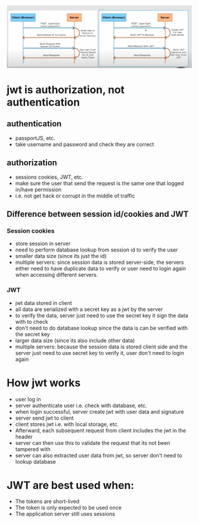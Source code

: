 ![alt text](./assets/image/JWT.PNG)

# jwt is authorization, not authentication

## authentication

- passportJS, etc.
- take username and password and check they are correct

## authorization

- sessions cookies, JWT, etc.
- make sure the user that send the request is the same one that logged in/have permission
- i.e. not get hack or corrupt in the middle of traffic

## Difference between session id/cookies and JWT

### Session cookies

- store session in server
- need to perform database lookup from session id to verify the user
- smaller data size (since its just the id)
- multiple servers: since session data is stored server-side, the servers either need to have duplicate data to verify or user need to login again when accessing different servers.

### JWT

- jwt data stored in client
- all data are serialized with a secret key as a jwt by the server
- to verify the data, server just need to use the secret key it sign the data with to check
- don't need to do database lookup since the data is can be verified with the secret key
- larger data size (since its also include other data)
- multiple servers: because the session data is stored client side and the server just need to use secret key to verify it, user don't need to login again

# How jwt works

- user log in
- server authenticate user i.e. check with database, etc.
- when login successful, server create jwt with user data and signature
- server send jwt to client
- client stores jwt i.e. with local storage, etc.
- Afterward, each subsequent request from client includes the jwt in the header
- server can then use this to validate the request that its not been tampered with
- server can also extracted user data from jwt, so server don't need to lookup database

# JWT are best used when:

- The tokens are short-lived
- The token is only expected to be used once
- The application server still uses sessions
